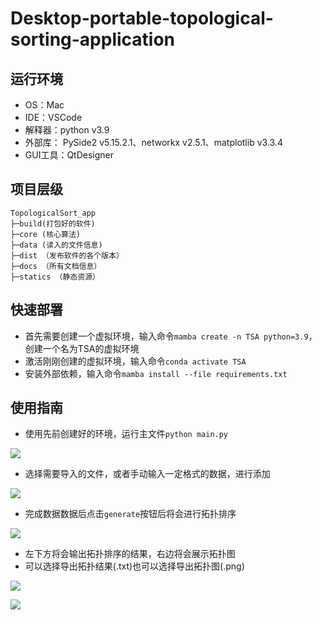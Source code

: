 # Desktop-portable-topological-sorting-application

## 运行环境
- OS：Mac
- IDE：VSCode
- 解释器：python v3.9
- 外部库： PySide2 v5.15.2.1、networkx v2.5.1、matplotlib v3.3.4
- GUI工具：QtDesigner

## 项目层级

```commandline
TopologicalSort_app
├─build(打包好的软件)
├─core (核心算法)
├─data (读入的文件信息)
├─dist （发布软件的各个版本）
├─docs （所有文档信息）
├─statics （静态资源）
```



## 快速部署
- 首先需要创建一个虚拟环境，输入命令`mamba create -n TSA python=3.9`，创建一个名为TSA的虚拟环境
- 激活刚刚创建的虚拟环境，输入命令`conda activate TSA`
- 安装外部依赖，输入命令`mamba install --file requirements.txt`

## 使用指南
- 使用先前创建好的环境，运行主文件`python main.py`

![](https://pic.imgdb.cn/item/66936984d9c307b7e95ee99d.png)

- 选择需要导入的文件，或者手动输入一定格式的数据，进行添加

![](https://pic.imgdb.cn/item/66936987d9c307b7e95eed68.png)


- 完成数据数据后点击`generate`按钮后将会进行拓扑排序

![](https://pic.imgdb.cn/item/66936987d9c307b7e95eede8.png)


- 左下方将会输出拓扑排序的结果，右边将会展示拓扑图
- 可以选择导出拓扑结果(.txt)也可以选择导出拓扑图(.png)

![](https://pic.imgdb.cn/item/66936989d9c307b7e95eefdf.png)

![](https://pic.imgdb.cn/item/66936989d9c307b7e95ef050.png)